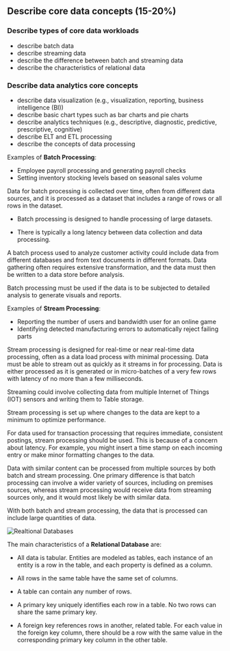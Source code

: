 ## Describe core data concepts (15-20%)
### Describe types of core data workloads
* describe batch data
* describe streaming data
* describe the difference between batch and streaming data
* describe the characteristics of relational data

### Describe data analytics core concepts
* describe data visualization (e.g., visualization, reporting, business intelligence (BI))
* describe basic chart types such as bar charts and pie charts
* describe analytics techniques (e.g., descriptive, diagnostic, predictive, prescriptive, cognitive)
* describe ELT and ETL processing
* describe the concepts of data processing

Examples of **Batch Processing**:
* Employee payroll processing and generating payroll checks
* Setting inventory stocking levels based on seasonal sales volume

Data for batch processing is collected over time, often from different data sources, and it is processed as a dataset that includes a range of rows or all rows in the dataset.

* Batch processing is designed to handle processing of large datasets.

* There is typically a long latency between data collection and data processing.

A batch process used to analyze customer activity could include data from different databases and from text documents in different formats. Data gathering often requires extensive transformation, and the data must then be written to a data store before analysis.

Batch processing must be used if the data is to be subjected to detailed analysis to generate visuals and reports.


Examples of **Stream Processing**: 
* Reporting the number of users and bandwidth user for an online game
* Identifying detected manufacturing errors to automatically reject failing parts

Stream processing is designed for real-time or near real-time data processing, often as a data load process with minimal processing. Data must be able to stream out as quickly as it streams in for processing. Data is either processed as it is generated or in micro-batches of a very few rows with latency of no more than a few milliseconds.

Streaming could involve collecting data from multiple Internet of Things (IOT) sensors and writing them to Table storage.

Stream processing is set up where changes to the data are kept to a minimum to optimize performance.

For data used for transaction processing that requires immediate, consistent postings, stream processing should be used. This is because of a concern about latency. For example, you might insert a time stamp on each incoming entry or make minor formatting changes to the data.


Data with similar content can be processed from multiple sources by both batch and stream processing. One primary difference is that batch processing can involve a wider variety of sources, including on premises sources, whereas stream processing would receive data from streaming sources only, and it would most likely be with similar data. 

With both batch and stream processing, the data that is processed can include large quantities of data.

<p><img align="center" src="https://github.com/msandfor/DP-900/blob/main/assets/2-relations.png" alt="Realtional Databases"></p>
<p align="center"></p>

The main characteristics of a **Relational Database** are:

* All data is tabular. Entities are modeled as tables, each instance of an entity is a row in the table, and each property is defined as a column.

* All rows in the same table have the same set of columns.

* A table can contain any number of rows.

* A primary key uniquely identifies each row in a table. No two rows can share the same primary key.

* A foreign key references rows in another, related table. For each value in the foreign key column, there should be a row with the same value in the corresponding primary key column in the other table.

